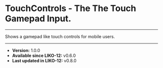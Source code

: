 # TouchControls - The The Touch Gamepad Input.
---

Shows a gamepad like touch controls for mobile users.

---

* **Version:** 1.0.0
* **Available since LIKO-12:** v0.6.0
* **Last updated in LIKO-12:** v0.8.0
